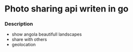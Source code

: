 # Photo sharing api writen in go

### Description

- show angola beautifull landscapes
- share with others
- geolocation
